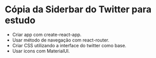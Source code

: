 # Cópia da Siderbar do Twitter para estudo

- Criar app com create-react-app.
- Usar método de navegação com react-router.
- Criar CSS utilizando a interface do twitter como base.
- Usar icons com MaterialUI.
